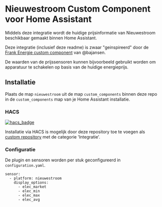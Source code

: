 # Nieuwestroom Custom Component voor Home Assistant
Middels deze integratie wordt de huidige prijsinformatie van Nieuwestroom beschikbaar gemaakt binnen Home Assistant.

Deze integratie (inclusief deze readme) is zwaar "geinspireerd" door de [Frank Energie custom component](https://github.com/bajansen/home-assistant-frank_energie) van @bajansen.

De waarden van de prijssensoren kunnen bijvoorbeeld gebruikt worden om apparatuur te schakelen op basis van de huidige energieprijs.

## Installatie
Plaats de map `nieuwestroom` uit de map `custom_components` binnen deze repo in de `custom_components` map van je Home Assistant installatie.

### HACS
[![hacs_badge](https://img.shields.io/badge/HACS-Custom-41BDF5.svg)](https://github.com/hacs/integration)

Installatie via HACS is mogelijk door deze repository toe te voegen als [custom repository](https://hacs.xyz/docs/faq/custom_repositories) met de categorie 'Integratie'.

### Configuratie

De plugin en sensoren worden per stuk geconfigureerd in `configuration.yaml`.

```
sensor:
  - platform: nieuwestroom
    display_options:
      - elec_market
      - elec_min
      - elec_max
      - elec_avg
```